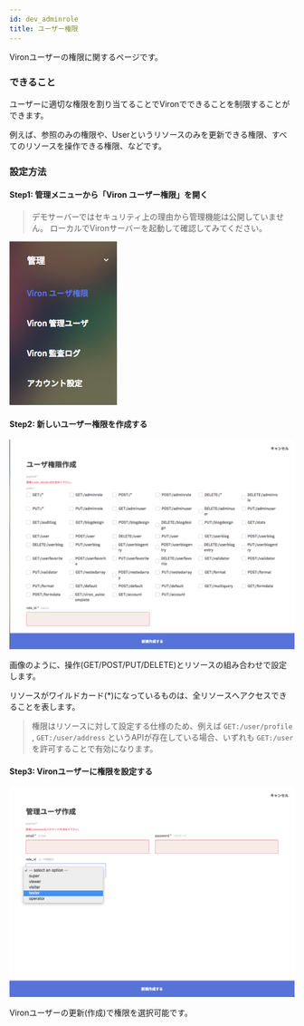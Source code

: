 ```yaml
---
id: dev_adminrole
title: ユーザー権限
---
```


Vironユーザーの権限に関するページです。

### できること

ユーザーに適切な権限を割り当てることでVironでできることを制限することができます。

例えば、参照のみの権限や、Userというリソースのみを更新できる権限、すべてのリソースを操作できる権限、などです。

### 設定方法

#### Step1: 管理メニューから「Viron ユーザー権限」を開く

> デモサーバーではセキュリティ上の理由から管理機能は公開していません。
> ローカルでVironサーバーを起動して確認してみてください。

![menu_admin](./assets/menu_admin.png)

#### Step2: 新しいユーザー権限を作成する

![form_adminrole](./assets/form_adminrole.png)

画像のように、操作(GET/POST/PUT/DELETE)とリソースの組み合わせで設定します。

リソースがワイルドカード(*)になっているものは、全リソースへアクセスできることを表します。

> 権限はリソースに対して設定する仕様のため、例えば `GET:/user/profile` , `GET:/user/address` というAPIが存在している場合、いずれも `GET:/user` を許可することで有効になります。

#### Step3: Vironユーザーに権限を設定する

![form_adminuser](./assets/form_adminuser.png)

Vironユーザーの更新(作成)で権限を選択可能です。
